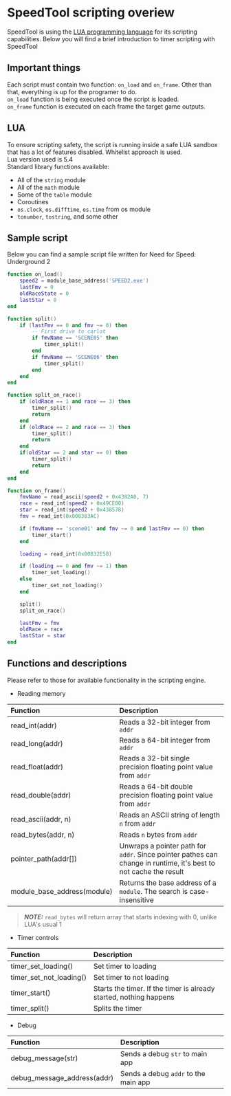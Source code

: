 # SpeedTool scripting overiew
SpeedTool is using the [LUA programming language](https://www.lua.org/) for its scripting capabilities.
Below you will find a brief introduction to timer scripting with SpeedTool

## Important things
Each script must contain two function: `on_load` and `on_frame`. Other than that, everything is up for the programer to do.  
`on_load` function is being executed once the script is loaded.  
`on_frame` function is executed on each frame the target game outputs.

## LUA
To ensure scripting safety, the script is running inside a safe LUA sandbox that has a lot of features disabled. Whitelist approach is used.  
Lua version used is 5.4  
Standard library functions available:
* All of the `string` module
* All of the `math` module
* Some of the `table` module
* Coroutines
* `os.clock`, `os.difftime`, `os.time` from os module
* `tonumber`, `tostring`, and some other

## Sample script
Below you can find a sample script file written for Need for Speed: Underground 2
```lua
function on_load()
    speed2 = module_base_address('SPEED2.exe')
    lastFmv = 0
    oldRaceState = 0
    lastStar = 0
end

function split()
    if (lastFmv == 0 and fmv ~= 0) then
        -- First drive to carlot
        if fmvName == 'SCENE05' then
            timer_split()
        end
        if fmvName == 'SCENE06' then
            timer_split()
        end
    end
end

function split_on_race()
    if (oldRace == 1 and race == 3) then
        timer_split()
        return
    end
    if (oldRace == 2 and race == 3) then
        timer_split()
        return
    end
    if(oldStar == 2 and star == 0) then
        timer_split()
        return
    end
end

function on_frame()
    fmvName = read_ascii(speed2 + 0x4382A0, 7)
    race = read_int(speed2 + 0x49CE00)
    star = read_int(speed2 + 0x438578)
    fmv = read_int(0x008383AC)

    if (fmvName == 'scene01' and fmv ~= 0 and lastFmv == 0) then
        timer_start()
    end

    loading = read_int(0x00832E58)

    if (loading == 0 and fmv ~= 1) then
        timer_set_loading()
    else
        timer_set_not_loading()
    end

    split()
    split_on_race()

    lastFmv = fmv
    oldRace = race
    lastStar = star
end
```

## Functions and descriptions
Please refer to those for available functionality in the scripting engine.

* Reading memory

| Function | Description |
| :---     | :---        |
| read_int(addr) | Reads a 32-bit integer from `addr` |
| read_long(addr) | Reads a 64-bit integer from `addr` |
| read_float(addr) | Reads a 32-bit single precision floating point value from `addr` |
| read_double(addr) | Reads a 64-bit double precision floating point value from `addr` |
| read_ascii(addr, n) | Reads an ASCII string of length `n` from `addr` |
| read_bytes(addr, n) | Reads `n` bytes from `addr` |
| pointer_path(addr[]) | Unwraps a pointer path for `addr`. Since pointer pathes can change in runtime, it's best to not cache the result |
| module_base_address(module) | Returns the base address of a `module`. The search is case-insensitive |


> **_NOTE:_** `read_bytes` will return array that starts indexing with 0, unlike LUA's usual 1

* Timer controls

| Function | Description |
| :---     | :---        |
| timer_set_loading() | Set timer to loading |
| timer_set_not_loading() | Set timer to not loading |
| timer_start() | Starts the timer. If the timer is already started, nothing happens |
| timer_split() | Splits the timer |

* Debug

| Function | Description |
| :---     | :---        |
| debug_message(str) | Sends a debug `str` to main app |
| debug_message_address(addr) | Sends a debug `addr` to the main app |
